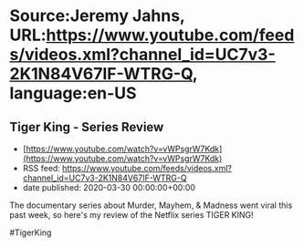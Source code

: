 # Source:Jeremy Jahns, URL:https://www.youtube.com/feeds/videos.xml?channel_id=UC7v3-2K1N84V67IF-WTRG-Q, language:en-US

## Tiger King - Series Review
 - [https://www.youtube.com/watch?v=vWPsgrW7Kdk](https://www.youtube.com/watch?v=vWPsgrW7Kdk)
 - RSS feed: https://www.youtube.com/feeds/videos.xml?channel_id=UC7v3-2K1N84V67IF-WTRG-Q
 - date published: 2020-03-30 00:00:00+00:00

The documentary series about Murder, Mayhem, & Madness went viral this past week, so here's my review of the Netflix series TIGER KING!

#TigerKing

